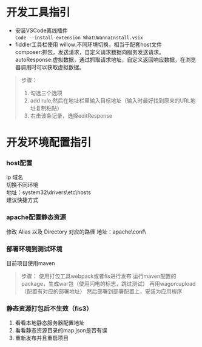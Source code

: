 # 开发工具指引

* 安装VSCode离线插件  
`Code --install-extension WhatUWannaInstall.vsix`
* fiddler工具栏使用
willow:不同环境切换，相当于配套host文件    
composer:抓包，发送请求，自定义请求数据向服务发送请求。  
autoResponse:虚拟数据，通过抓取请求地址，自定义返回响应数据，在浏览器调用时可以获取虚拟数据。    
> 步骤：   
> 1. 勾选三个选项
> 2. add rule,然后在地址栏里输入目标地址（输入时最好找到原来的URL地址复制粘贴）
> 3. 右击该条记录，选择editResponse

# 开发环境配置指引

### host配置
ip 域名  
切换不同环境  
地址：system32\drivers\etc\hosts  
建议快捷方式

### apache配置静态资源
修改 Alias 以及 Directory 对应的路径
地址：apache\conf\

### 部署环境到测试环境
目前项目使用maven
> 步骤：
> 使用打包工具webpack或者fis进行发布
> 运行maven配置的package，生成war包（使用闪电的标志，跳过测试）
> 再用wagon:upload（配置有对应的部署地址）
> 然后部署到部署配置上，安装为应用程序

### 静态资源打包后不生效（fis3）
1. 看看本地静态服务器配置地址
2. 看看静态资源目录的map.json是否有误
3. 重新发布并且重启项目
